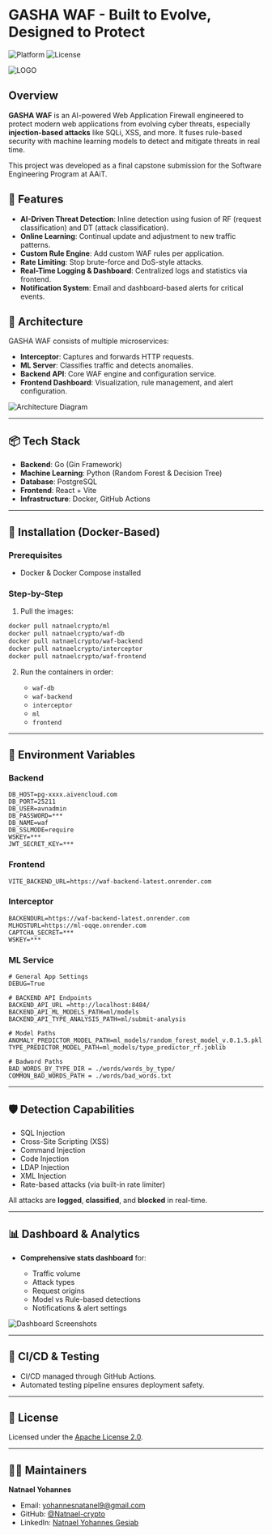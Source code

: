 # GASHA WAF - Built to Evolve, Designed to Protect

![Platform](https://img.shields.io/badge/platform-Docker%20%7C%20Go%20%7C%20Python-blue.svg)
![License](https://img.shields.io/badge/license-Apache%202.0-green.svg)

![LOGO](./image/40.png)

## Overview

**GASHA WAF** is an AI-powered Web Application Firewall engineered to protect modern web applications from evolving cyber threats, especially **injection-based attacks** like SQLi, XSS, and more. It fuses rule-based security with machine learning models to detect and mitigate threats in real time.

This project was developed as a final capstone submission for the Software Engineering Program at AAiT.

## 🚀 Features

* **AI-Driven Threat Detection**: Inline detection using fusion of RF (request classification) and DT (attack classification).
* **Online Learning**: Continual update and adjustment to new traffic patterns.
* **Custom Rule Engine**: Add custom WAF rules per application.
* **Rate Limiting**: Stop brute-force and DoS-style attacks.
* **Real-Time Logging & Dashboard**: Centralized logs and statistics via frontend.
* **Notification System**: Email and dashboard-based alerts for critical events.

## 🧠 Architecture

GASHA WAF consists of multiple microservices:

* **Interceptor**: Captures and forwards HTTP requests.
* **ML Server**: Classifies traffic and detects anomalies.
* **Backend API**: Core WAF engine and configuration service.
* **Frontend Dashboard**: Visualization, rule management, and alert configuration.

![Architecture Diagram](./image/Arc.jpg)

---

## 📦 Tech Stack

* **Backend**: Go (Gin Framework)
* **Machine Learning**: Python (Random Forest & Decision Tree)
* **Database**: PostgreSQL
* **Frontend**: React + Vite
* **Infrastructure**: Docker, GitHub Actions

---

## 🐳 Installation (Docker-Based)

### Prerequisites

* Docker & Docker Compose installed

### Step-by-Step

1. Pull the images:

```bash
docker pull natnaelcrypto/ml
docker pull natnaelcrypto/waf-db
docker pull natnaelcrypto/waf-backend
docker pull natnaelcrypto/interceptor
docker pull natnaelcrypto/waf-frontend
```

2. Run the containers in order:

   * `waf-db`
   * `waf-backend`
   * `interceptor`
   * `ml`
   * `frontend`

---

## 🔧 Environment Variables

### Backend

```
DB_HOST=pg-xxxx.aivencloud.com
DB_PORT=25211
DB_USER=avnadmin
DB_PASSWORD=***
DB_NAME=waf
DB_SSLMODE=require
WSKEY=***
JWT_SECRET_KEY=***
```

### Frontend

```
VITE_BACKEND_URL=https://waf-backend-latest.onrender.com
```

### Interceptor

```
BACKENDURL=https://waf-backend-latest.onrender.com
MLHOSTURL=https://ml-oqqe.onrender.com
CAPTCHA_SECRET=***
WSKEY=***
```

### ML Service

```
# General App Settings
DEBUG=True

# BACKEND API Endpoints
BACKEND_API_URL =http://localhost:8484/
BACKEND_API_ML_MODELS_PATH=ml/models
BACKEND_API_TYPE_ANALYSIS_PATH=ml/submit-analysis

# Model Paths
ANOMALY_PREDICTOR_MODEL_PATH=ml_models/random_forest_model_v.0.1.5.pkl
TYPE_PREDICTOR_MODEL_PATH=ml_models/type_predictor_rf.joblib

# Badword Paths
BAD_WORDS_BY_TYPE_DIR = ./words/words_by_type/
COMMON_BAD_WORDS_PATH = ./words/bad_words.txt

```

---

## 🛡️ Detection Capabilities

* SQL Injection
* Cross-Site Scripting (XSS)
* Command Injection
* Code Injection
* LDAP Injection
* XML Injection
* Rate-based attacks (via built-in rate limiter)

All attacks are **logged**, **classified**, and **blocked** in real-time.

---

## 📊 Dashboard & Analytics

* **Comprehensive stats dashboard** for:

  * Traffic volume
  * Attack types
  * Request origins
  * Model vs Rule-based detections
  * Notifications & alert settings

![Dashboard Screenshots](./image/Screenshot%202025-05-25%20211331.png)

---

## 🧪 CI/CD & Testing

* CI/CD managed through GitHub Actions.
* Automated testing pipeline ensures deployment safety.

---

## 📄 License

Licensed under the [Apache License 2.0](LICENSE).

---

## 👨‍💻 Maintainers

**Natnael Yohannes**

* Email: [yohannesnatanel9@gmail.com](mailto:yohannesnatanel9@gmail.com)
* GitHub: [@Natnael-crypto](https://github.com/Natnael-crypto)
* LinkedIn: [Natnael Yohannes Gesiab](https://www.linkedin.com/in/natnael-yohannes-gesiab/)

